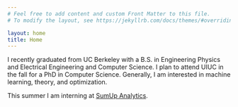 ```yaml
---
# Feel free to add content and custom Front Matter to this file.
# To modify the layout, see https://jekyllrb.com/docs/themes/#overriding-theme-defaults

layout: home
title: Home
---
```

  
I recently graduated from UC Berkeley with a B.S. in Engineering Physics and Electrical Engineering and Computer Science. I plan to attend UIUC in the fall for a PhD in Computer Science. Generally, I am interested in machine learning, theory, and optimization. 

This summer I am interning at [SumUp Analytics](http://sumupanalytics.com/).
